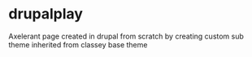 # drupalplay
Axelerant page created in drupal from scratch by creating custom sub theme inherited from classey base theme
